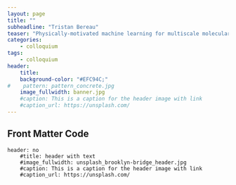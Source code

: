 ```yaml
---
layout: page
title: ""
subheadline: "Tristan Bereau"
teaser: "Physically-motivated machine learning for multiscale molecular simulations"
categories:
    - colloquium
tags:
    - colloquium 
header:
    title: 
    background-color: "#EFC94C;"
#    pattern: pattern_concrete.jpg
    image_fullwidth: banner.jpg
    #caption: This is a caption for the header image with link
    #caption_url: https://unsplash.com/
---
```

<!--more-->

## Front Matter Code

~~~
header: no
    #title: header with text
    #image_fullwidth: unsplash_brooklyn-bridge_header.jpg
    #caption: This is a caption for the header image with link
    #caption_url: https://unsplash.com/
~~~

